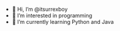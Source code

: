 - 👋 Hi, I’m @itsurrexboy
- 👀 I’m interested in programming
- 🌱 I’m currently learning Python and Java


<!---
itsurrexboy/itsurrexboy is a ✨ special ✨ repository because its `README.md` (this file) appears on your GitHub profile.
You can click the Preview link to take a look at your changes.
--->
